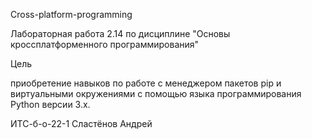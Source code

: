 Cross-platform-programming

Лабораторная работа 2.14 по дисциплине "Основы кроссплатформенного программирования"

Цель

приобретение навыков по работе с менеджером пакетов pip и виртуальными окружениями с помощью языка программирования Python версии 3.x.

ИТС-б-о-22-1
Сластёнов Андрей
